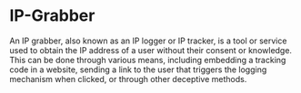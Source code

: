 # IP-Grabber


An IP grabber, also known as an IP logger or IP tracker, is a tool or service used to obtain the IP address of a user without their consent or knowledge. This can be done through various means, including embedding a tracking code in a website, sending a link to the user that triggers the logging mechanism when clicked, or through other deceptive methods.
